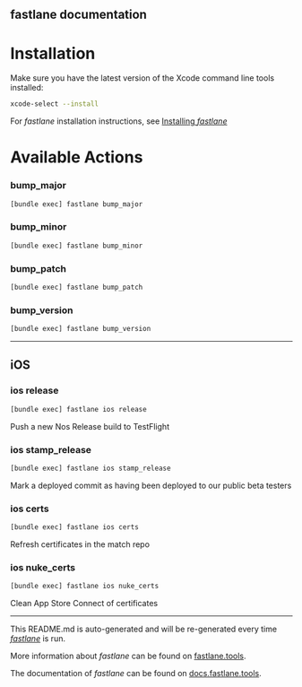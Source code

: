 fastlane documentation
----

# Installation

Make sure you have the latest version of the Xcode command line tools installed:

```sh
xcode-select --install
```

For _fastlane_ installation instructions, see [Installing _fastlane_](https://docs.fastlane.tools/#installing-fastlane)

# Available Actions

### bump_major

```sh
[bundle exec] fastlane bump_major
```



### bump_minor

```sh
[bundle exec] fastlane bump_minor
```



### bump_patch

```sh
[bundle exec] fastlane bump_patch
```



### bump_version

```sh
[bundle exec] fastlane bump_version
```



----


## iOS

### ios release

```sh
[bundle exec] fastlane ios release
```

Push a new Nos Release build to TestFlight

### ios stamp_release

```sh
[bundle exec] fastlane ios stamp_release
```

Mark a deployed commit as having been deployed to our public beta testers

### ios certs

```sh
[bundle exec] fastlane ios certs
```

Refresh certificates in the match repo

### ios nuke_certs

```sh
[bundle exec] fastlane ios nuke_certs
```

Clean App Store Connect of certificates

----

This README.md is auto-generated and will be re-generated every time [_fastlane_](https://fastlane.tools) is run.

More information about _fastlane_ can be found on [fastlane.tools](https://fastlane.tools).

The documentation of _fastlane_ can be found on [docs.fastlane.tools](https://docs.fastlane.tools).
